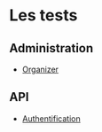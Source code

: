 # Les tests

## Administration
* [Organizer](Admin/organizer.md)
## API
* [Authentification](API/authentification.md)